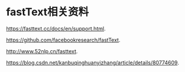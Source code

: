 # fastText相关资料

https://fasttext.cc/docs/en/support.html.

https://github.com/facebookresearch/fastText.

http://www.52nlp.cn/fasttext.

https://blog.csdn.net/kanbuqinghuanyizhang/article/details/80774609.


